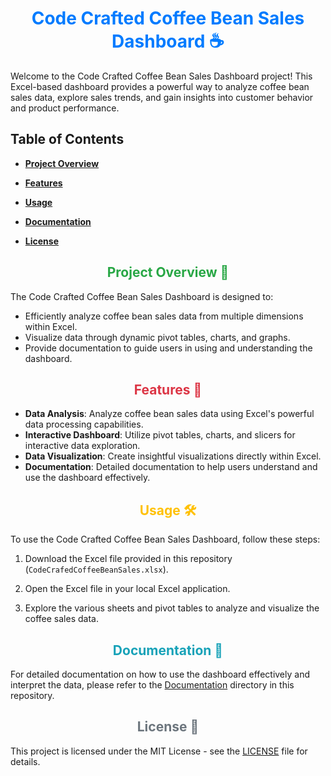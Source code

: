 <!-- Center-aligned heading with font color -->
<h1 align="center"><font color="#007BFF">Code Crafted Coffee Bean Sales Dashboard ☕</font></h1>

Welcome to the Code Crafted Coffee Bean Sales Dashboard project! This Excel-based dashboard provides a powerful way to analyze coffee bean sales data, explore sales trends, and gain insights into customer behavior and product performance.

## Table of Contents

- [**Project Overview**](#project-overview)
- [**Features**](#features)
- [**Usage**](#usage)
- [**Documentation**](#documentation)

- [**License**](#license)

<!-- Center-aligned heading with font color -->
<h2 align="center"><font color="#28A745">Project Overview 🌟</font></h2>

The Code Crafted Coffee Bean Sales Dashboard is designed to:

- Efficiently analyze coffee bean sales data from multiple dimensions within Excel.
- Visualize data through dynamic pivot tables, charts, and graphs.
- Provide documentation to guide users in using and understanding the dashboard.

<!-- Center-aligned heading with font color -->
<h2 align="center"><font color="#DC3545">Features 🚀</font></h2>

- **Data Analysis**: Analyze coffee bean sales data using Excel's powerful data processing capabilities.
- **Interactive Dashboard**: Utilize pivot tables, charts, and slicers for interactive data exploration.
- **Data Visualization**: Create insightful visualizations directly within Excel.
- **Documentation**: Detailed documentation to help users understand and use the dashboard effectively.

<!-- Center-aligned heading with font color -->
<h2 align="center"><font color="#FFC107">Usage 🛠️</font></h2>

To use the Code Crafted Coffee Bean Sales Dashboard, follow these steps:

1. Download the Excel file provided in this repository (`CodeCrafedCoffeeBeanSales.xlsx`).

2. Open the Excel file in your local Excel application.

3. Explore the various sheets and pivot tables to analyze and visualize the coffee sales data.

<!-- Center-aligned heading with font color -->
<h2 align="center"><font color="#17A2B8">Documentation 📖</font></h2>

For detailed documentation on how to use the dashboard effectively and interpret the data, please refer to the [Documentation](./documentation) directory in this repository.



<!-- Center-aligned heading with font color -->
<h2 align="center"><font color="#6C757D">License 📝</font></h2>

This project is licensed under the MIT License - see the [LICENSE](LICENSE) file for details.
